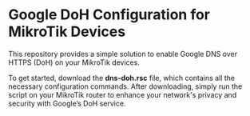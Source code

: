# Google DoH Configuration for MikroTik Devices

This repository provides a simple solution to enable Google DNS over HTTPS (DoH) on your MikroTik devices. 

To get started, download the **dns-doh.rsc** file, which contains all the necessary configuration commands. 
After downloading, simply run the script on your MikroTik router to enhance your network's privacy and security with Google’s DoH service.
